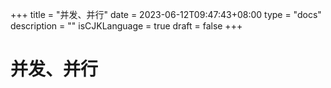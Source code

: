 +++
title = "并发、并行"
date = 2023-06-12T09:47:43+08:00
type = "docs"
description = ""
isCJKLanguage = true
draft = false
+++
# 并发、并行

